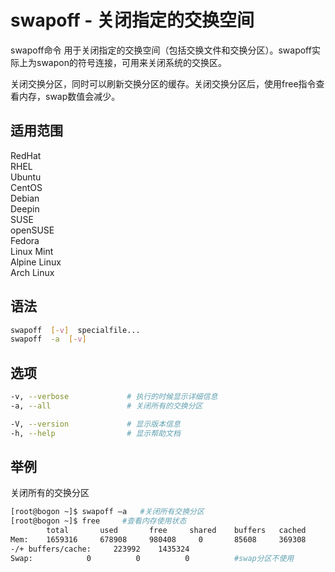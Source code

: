 # swapoff - 关闭指定的交换空间

swapoff命令 用于关闭指定的交换空间（包括交换文件和交换分区）。swapoff实际上为swapon的符号连接，可用来关闭系统的交换区。

关闭交换分区，同时可以刷新交换分区的缓存。关闭交换分区后，使用free指令查看内存，swap数值会减少。

## 适用范围

<!-- <div class="svg linux">Linux</div> -->
<div class="svg redhat">RedHat</div>
<div class="svg rhel">RHEL</div>
<div class="svg ubuntu">Ubuntu</div>
<div class="svg centos">CentOS</div>
<div class="svg debian">Debian</div>
<div class="svg deepin">Deepin</div>
<div class="svg suse">SUSE</div>
<div class="svg opensuse">openSUSE</div>
<div class="svg fedora">Fedora</div>
<div class="svg linuxmint">Linux Mint</div>
<!-- <div class="svg mxlinux">MX Linux</div> -->
<div class="svg alpinelinux">Alpine Linux</div>
<div class="svg archlinux">Arch Linux</div>

## 语法

``` bash
swapoff  [-v]  specialfile...
swapoff  -a  [-v]
```

## 选项

``` bash
-v, --verbose             # 执行的时候显示详细信息
-a, --all                 # 关闭所有的交换分区

-V, --version             # 显示版本信息
-h, --help                # 显示帮助文档
```
## 举例
关闭所有的交换分区
``` bash
[root@bogon ~]$ swapoff –a   #关闭所有交换分区
[root@bogon ~]$ free     #查看内存使用状态
        total       used       free     shared    buffers   cached
Mem:    1659316     678908     980408     0       85608     369308
-/+ buffers/cache:     223992    1435324
Swap:            0          0          0          #swap分区不使用
```

